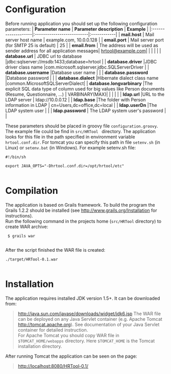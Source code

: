 # Configuration #

Before running application you should set up the following configuration parameters:
| **Parameter name** | **Parameter description** | **Example** |
|:-------------------|:--------------------------|:------------|
| **mail.host**      | Mail server host name     | example.com, 10.0.0.128 |
| **email.port**     | Mail server port (for SMTP 25 is default) | 25          |
| **email.from**     | The address will be used as sender address for all application messages| hrtool@example.com|
|                    |                           |             |
| **database.url**   | JDBC url to database      |jdbc:sqlserver://msdb:1433;database=hrtool |
| **database.driver** |JDBC driver class name     |com.microsoft.sqlserver.jdbc.SQLServerDriver |
| **database.username** |Database user name         |             |
| **database.password** |Database password          |             |
| **database.dialect** |Hibernate dialect class name |common.MicrosoftSQLServerDialect|
| **database.longvarbinary** |The explicit SQL data type of column used for big values like Person documents (Resume, Questionnaire, ...)  | VARBINARY(MAX)|
|                    |                           |             |
| **ldap.url**       |URL to the LDAP server     | ldap://10.0.0.12 |
| **ldap.base**      |The folder with Person information in LDAP | cn=Users,dc=office,dc=local |
| **ldap.userDn**    |The LDAP system user       |             |
| **ldap.password**  | The LDAP system user's password |             |

These parameters should be placed in groovy file `configuration.groovy`. The example file could be find in `src/HRTool ` directory. The application looks for this file in the path specified in environment variable ` hrtool.conf.dir `. For tomcat you can specify this path in file `setenv.sh` (in Linux) or `setenv.bat` (in Windows). For example setenv.sh file: <br>
<pre><code>#!/bin/sh<br>
export JAVA_OPTS="-Dhrtool.conf.dir=/opt/hrtool/etc"<br>
</code></pre>

<h1>Compilation</h1>

The application is based on Grails framework. To build the program the Grails 1.2.2 should be installed (see <a href='http://www.grails.org/Installation'>http://www.grails.org/Installation</a> for instructions). <br />
Run the following command in the projects home (<code>src/HRTool</code> directory) to create WAR archive:<br>
<pre><code> $ grails war<br>
</code></pre>

After the script finished the WAR file is created:<br>
<pre><code>./target/HRTool-0.1.war<br>
</code></pre>


<h1>Installation</h1>

The application requires installed JDK version 1.5+. It can be downloaded from:<br>
<blockquote><a href='http://java.sun.com/javase/downloads/widget/jdk6.jsp'>http://java.sun.com/javase/downloads/widget/jdk6.jsp</a>
The WAR file can be deployed on any Java Servlet container (e.g. Apache Tomcat <a href='http://tomcat.apache.org'>http://tomcat.apache.org</a>). See documentation of your Java Servlet container for detailed instruction.<br>
For Apache Tomcat you should copy WAR file in <code>$TOMCAT_HOME/webapps</code> directory. Here <code>$TOMCAT_HOME</code> is the Tomcat installation directory.</blockquote>

After running Tomcat the application can be seen on the page:<br>
<blockquote><a href='http://localhost:8080/HRTool-0.1/'>http://localhost:8080/HRTool-0.1/</a>
